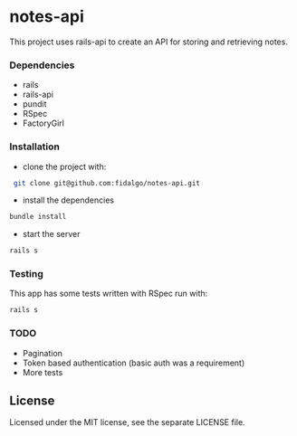 # notes-api
This project uses rails-api to create an API for storing and retrieving notes.

### Dependencies
* rails
* rails-api
* pundit
* RSpec
* FactoryGirl

### Installation

* clone the project with:
``` sh
 git clone git@github.com:fidalgo/notes-api.git
```

* install the dependencies
``` sh
bundle install
```

* start the server
``` sh
rails s
```

### Testing

This app has some tests written with RSpec run with:
``` sh
rails s
```

### TODO
* Pagination
* Token based authentication (basic auth was a requirement)
* More tests

## License

Licensed under the MIT license, see the separate LICENSE file.
